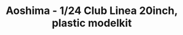 ---
layout: product
title: "Aoshima - 1/24 Club Linea 20inch, plastic modelkit"
price: "TBA" 
desc: "N/A"
img_path: "/assets/img/AO52785.jpg"
brand: "N/A"
available: false
special_offer: false
new: false
soon: false
cat: "010000"
subcat: "013700"
subsubcat: "0N/A"
sifra: "AO52785"
popular: false
---